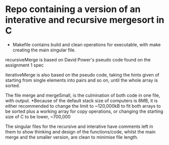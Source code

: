 # Repo containing a version of an interative and recursive mergesort in C
* Makefile contains build and clean operations for executable, with make creating the main singular file.

recursiveMerge is based on David Power's pseudo code found on the assignment 1 spec

iterativeMerge is also based on the pseudo code, taking the hints given of starting from single elements into pairs and so on, until the whole array is sorted.

The file merge and mergeSmall, is the culmination of both code in one file, with output. 
    *Because of the default stack size of computers is 8MB, it is either recommended to change the limit to ~120,000kB to fit both arrays to be sorted plus a working array for copy operations, or changing the starting size of C to be lower, ~700,000  

The singular files for the recursive and interative have comments left in them to show thinking and design of the functions/code, whilst the main merge and the smaller version, are clean to minimise file length.
